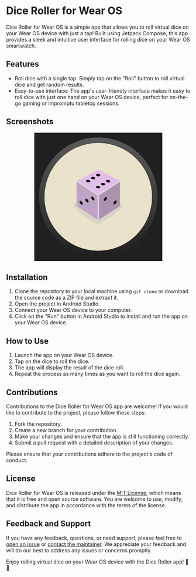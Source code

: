 # Dice Roller for Wear OS

Dice Roller for Wear OS is a simple app that allows you to roll virtual dice on your Wear OS device with just a tap! Built using Jetpack Compose, this app provides a sleek and intuitive user interface for rolling dice on your Wear OS smartwatch.

## Features

- Roll dice with a single tap: Simply tap on the "Roll" button to roll virtual dice and get random results.
- Easy-to-use interface: The app's user-friendly interface makes it easy to roll dice with just one hand on your Wear OS device, perfect for on-the-go gaming or impromptu tabletop sessions.

## Screenshots
<p align="center">
  <img src="screenshots/app_screenshot.png" alt="Dice Roller for Wear OS" width="350"/>
</p>

## Installation

1. Clone the repository to your local machine using `git clone` or download the source code as a ZIP file and extract it.
2. Open the project in Android Studio.
3. Connect your Wear OS device to your computer.
4. Click on the "Run" button in Android Studio to install and run the app on your Wear OS device.

## How to Use

1. Launch the app on your Wear OS device.
2. Tap on the dice to roll the dice.
3. The app will display the result of the dice roll.
4. Repeat the process as many times as you want to roll the dice again.

## Contributions

Contributions to the Dice Roller for Wear OS app are welcome! If you would like to contribute to the project, please follow these steps:

1. Fork the repository.
2. Create a new branch for your contribution.
3. Make your changes and ensure that the app is still functioning correctly.
4. Submit a pull request with a detailed description of your changes.

Please ensure that your contributions adhere to the project's code of conduct.

## License

Dice Roller for Wear OS is released under the [MIT License](LICENSE), which means that it is free and open source software. You are welcome to use, modify, and distribute the app in accordance with the terms of the license.

## Feedback and Support

If you have any feedback, questions, or need support, please feel free to [open an issue](https://github.com/varun-2001/DiceRoller-Watch/issues) or [contact the maintainer](mailto:varun.suvarna1@learner.manipal.edu). We appreciate your feedback and will do our best to address any issues or concerns promptly.

Enjoy rolling virtual dice on your Wear OS device with the Dice Roller app! 🎲🎲
